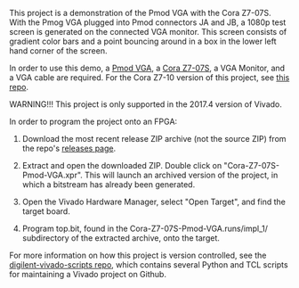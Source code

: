 This project is a demonstration of the Pmod VGA with the Cora Z7-07S. With the Pmog VGA plugged into Pmod connectors JA and JB, a 1080p test screen is generated on the connected VGA monitor. This screen consists of gradient color bars and a point bouncing around in a box in the lower left hand corner of the screen.

In order to use this demo, a [Pmod VGA](reference.digilentinc.com/reference/pmod/pmod-vga/start), a [Cora Z7-07S](reference.digilentinc.com/reference/programmable-logic/cora-z7/start), a VGA Monitor, and a VGA cable are required. For the Cora Z7-10 version of this project, see [this repo](https://github.com/Digilent/Cora-Z7-10-Pmod-VGA).

WARNING!!! This project is only supported in the 2017.4 version of Vivado.

In order to program the project onto an FPGA:

1. 	Download the most recent release ZIP archive (not the source ZIP) from the repo's [releases page](https://github.com/Digilent/Cora-Z7-07S-Pmod-VGA/releases).

2. 	Extract and open the downloaded ZIP. Double click on "Cora-Z7-07S-Pmod-VGA.xpr". This will launch an archived version of the project, in which a bitstream has already been generated.

3. 	Open the Vivado Hardware Manager, select "Open Target", and find the target board.

4.  Program top.bit, found in the Cora-Z7-07S-Pmod-VGA.runs/impl_1/ subdirectory of the extracted archive, onto the target.

For more information on how this project is version controlled, see the [digilent-vivado-scripts repo](https://github.com/artvvb/digilent-vivado-scripts), which contains several Python and TCL scripts for maintaining a Vivado project on Github.
